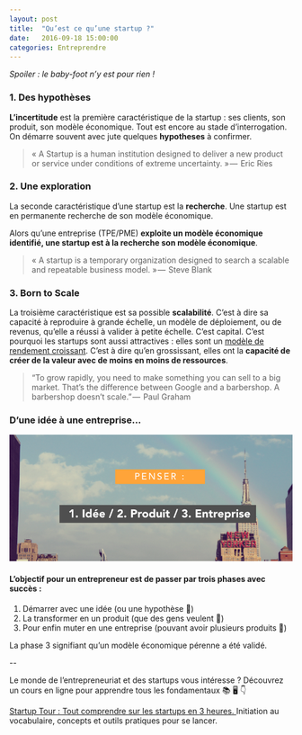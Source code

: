 ```yaml
---
layout: post
title:  "Qu’est ce qu’une startup ?"
date:   2016-09-18 15:00:00
categories: Entreprendre
---
```


*Spoiler : le baby-foot n’y est pour rien !*

### 1. Des hypothèses  

**L’incertitude** est la première caractéristique de la startup : ses clients, son produit, son modèle économique. Tout est encore au stade d’interrogation. On démarre souvent avec jute quelques **hypotheses** à confirmer.

> « A Startup is a human institution designed to deliver a new product or service under conditions of extreme uncertainty. » —  Eric Ries

### 2. Une exploration 
La seconde caractéristique d’une startup est la **recherche**. Une startup est en permanente recherche de son modèle économique. 

Alors qu’une entreprise (TPE/PME) **exploite un modèle économique identifié, une startup est à la recherche son modèle économique**. 

> « A startup is a temporary organization designed to search a scalable and repeatable business model. » —  Steve Blank

### 3. Born to Scale

La troisième caractéristique est sa possible **scalabilité**. C’est à dire sa capacité à reproduire à grande échelle, un modèle de déploiement, ou de revenus, qu’elle a réussi à valider à petite échelle. C’est capital. C’est pourquoi les startups sont aussi attractives : elles sont un [modèle de rendement croissant](https://fr.wikipedia.org/wiki/Rendements_d%27%C3%A9chelle). C’est à dire qu’en grossissant, elles ont la **capacité de créer de la valeur avec de moins en moins de ressources**.

> “To grow rapidly, you need to make something you can sell to a big market. That’s the difference between Google and a barbershop. A barbershop doesn’t scale.” —  Paul Graham

### D’une idée à une entreprise…

![](/assets/article_images/2015-09-18-qu-est-ce-qu-une-startup-3-criteres-majeurs/idee_produit_entreprise_davidwise_startup_definition.png)


#### L’objectif pour un entrepreneur est de passer par trois phases avec succès : 

1. Démarrer avec une idée (ou une hypothèse 🤔)
2. La transformer en un produit (que des gens veulent 🤑)
3. Pour enfin muter en une entreprise (pouvant avoir plusieurs produits 💼)

La phase 3 signifiant qu’un modèle économique pérenne a été validé.

--


Le monde de l’entrepreneuriat et des startups vous intéresse ? Découvrez un cours en ligne pour apprendre tous les fondamentaux 📚 🖥 👇

[Startup Tour : Tout comprendre sur les startups en 3 heures.
](https://www.udemy.com/startuptour/?couponCode=DAVIDWISEFR)  Initiation au vocabulaire, concepts et outils pratiques pour se lancer. 
